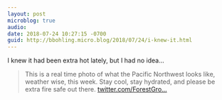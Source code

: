 ```yaml
---
layout: post
microblog: true
audio: 
date: 2018-07-24 10:27:15 -0700
guid: http://bbohling.micro.blog/2018/07/24/i-knew-it.html
---
```

I knew it had been extra hot lately, but I had no idea...

>This is a real time photo of what the Pacific Northwest looks like, weather wise, this week.  Stay cool, stay hydrated, and please be extra fire safe out there. [twitter.com/ForestGro...](https://twitter.com/ForestGroveFire/status/1021780935270748160/photo/1)
